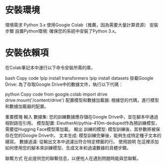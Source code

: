 # 安裝環境
環境需求
Python 3.x
使用Google Colab（推薦，因為需要大量計算資源）
安裝步驟
設置Python環境:
確保您的系統中安裝了Python 3.x。

# 安裝依賴項
在Colab筆記本中運行以下命令安裝所需的庫。

bash
Copy code
!pip install transformers
!pip install datasets
掛載Google Drive:
為了存取Google Drive中的數據文件，執行以下代碼：

python
Copy code
from google.colab import drive
drive.mount('/content/drive')
配置模型和數據加載器:
根據您的代碼，進行模型和數據加載器的配置。

重要模塊
輸入
數據集: 您的訓練數據應存儲在Google Drive中，並在腳本中通過相對路徑引用。
模型配置: EleutherAI/pythia-410m-deduped作為預訓練模型，需要從Hugging Face模型庫加載。
輸出
訓練的模型: 模型訓練後，其參數將被保存在您的Google Drive中。
文本生成: 模型訓練完畢後，能夠生成特定種子文本的續寫。
數據過濾: 從輸出文本中過濾出符合特定標籤的行。
使用說明
在這裡添加如何使用您的腳本來訓練模型、生成文本和過濾數據的具體步驟。

聯繫方式
在此提供您的聯繫信息，以便他人在遇到問題時能與您聯繫。

